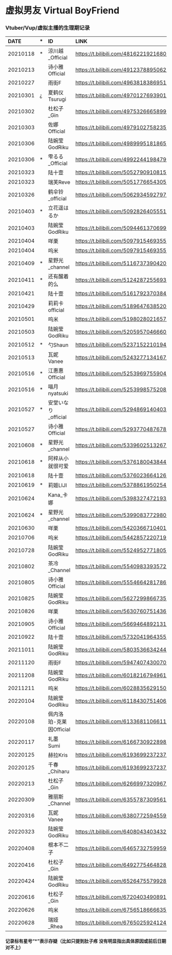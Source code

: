 # 虚拟男友 Virtual BoyFriend
### Vtuber/Vup/虚拟主播的生理期记录

|DATE|*|ID|LINK|
|:----|:----|:----|:----|
|20210118|*|涼川越_Official|https://t.bilibili.com/481622192168021902 |
|20210213||诗小雅Official|https://t.bilibili.com/491237889506217039 |
|20210227||雨街F|https://t.bilibili.com/496381838695157326 |
|20210301|¿|夏鹤仪Tsurugi|https://t.bilibili.com/497012769390112597 |
|20210302||杜松子_Gin|https://t.bilibili.com/497532666589931190 |
|20210303||佐娜Official|https://t.bilibili.com/497910275823524535 |
|20210306||陆婉莹GodRiku|https://t.bilibili.com/498999518186541664 |
|20210306|*|雫るる_Official|https://t.bilibili.com/499224419847935904 |
|20210323||陆十壹|https://t.bilibili.com/505279091081582645 |
|20210323||瑞芙Reve|https://t.bilibili.com/505177665430583156 |
|20210326||鹤伞铃_official|https://t.bilibili.com/506293459279778247 |
|20210403|*|立花遥はるか|https://t.bilibili.com/509282640555146145 |
|20210403||陆婉莹GodRiku|https://t.bilibili.com/509446137069923670 |
|20210404||咩栗|https://t.bilibili.com/509791546935550249 |
|20210404||呜米|https://t.bilibili.com/509791546935550249 |
|20210409|*|星野光_channel|https://t.bilibili.com/511673739042022634 |
|20210411|*|还有醒着的么|https://t.bilibili.com/512428725569334690 |
|20210421||陆十壹|https://t.bilibili.com/516179237038464839 |
|20210429||莉莉卡official|https://t.bilibili.com/518964763852073115 |
|20210501||呜米|https://t.bilibili.com/519802802165794188 |
|20210503||陆婉莹GodRiku|https://t.bilibili.com/520595704666092743 |
|20210512|*|勺Shaun|https://t.bilibili.com/523715221019468847 |
|20210513||瓦妮Vanee|https://t.bilibili.com/524327713416735294 |
|20210516|*|江惠惠Official|https://t.bilibili.com/525396975590448802 |
|20210516|*|喵月nyatsuki|https://t.bilibili.com/525399857520862146 |
|20210527|*|安堂いなり_official|https://t.bilibili.com/529486914040371602 |
|20210527||诗小雅Official|https://t.bilibili.com/529377048767850942 |
|20210608|*|星野光_channel|https://t.bilibili.com/533960251326738167 |
|20210618|*|阿梓从小就很可爱|https://t.bilibili.com/537618004384455503 |
|20210618||陆十壹|https://t.bilibili.com/537602366412608212 |
|20210619|*|莉姬LIJI|https://t.bilibili.com/537886195025466055 |
|20210624||Kana_卡娜|https://t.bilibili.com/539832747219327643 |
|20210624|*|星野光_channel|https://t.bilibili.com/539908377298092371 |
|20210630||咩栗|https://t.bilibili.com/542036671040171557 |
|20210706||呜米|https://t.bilibili.com/544285722071908875 |
|20210728||陆婉莹GodRiku|https://t.bilibili.com/552495277180528758 |
|20210802||茶冷_Channel|https://t.bilibili.com/554098339357282903 |
|20210805||诗小雅Official|https://t.bilibili.com/555466428178699262 |
|20210825||陆婉莹GodRiku|https://t.bilibili.com/562729986673579827 |
|20210826||咩栗|https://t.bilibili.com/563076075143648858 |
|20210905||诗小雅Official|https://t.bilibili.com/566946489213185522 |
|20210922||陆十壹|https://t.bilibili.com/573204196435588359 |
|20211011||陆婉莹GodRiku|https://t.bilibili.com/580353663424407617 |
|20211120||雨街F|https://t.bilibili.com/594740743007010641 |
|20211208||陆婉莹GodRiku|https://t.bilibili.com/601821679496154779 |
|20211211||呜米|https://t.bilibili.com/602883562915041049 |
|20220104||陆婉莹GodRiku|https://t.bilibili.com/611843075140686240 |
|20220108||佩内洛珀-克莱因Official|https://t.bilibili.com/613368110661130551 |
|20220117||礼墨Sumi|https://t.bilibili.com/616673092289883140 |
|20220125||赫拉Kris|https://t.bilibili.com/619369923723753745 |
|20220125||千春_Chiharu|https://t.bilibili.com/619369923723753745 |
|20220213||杜松子_Gin|https://t.bilibili.com/626699732096725361 |
|20220309||雅丽斯_Channel|https://t.bilibili.com/635578730956193814 |
|20220316||瓦妮Vanee|https://t.bilibili.com/638077259455922184 |
|20220323||陆婉莹GodRiku|https://t.bilibili.com/640804340343242790 |
|20220408||根本不二子|https://t.bilibili.com/646573275995963397 |
|20220416||杜松子_Gin|https://t.bilibili.com/649277546482892821 |
|20220424||陆婉莹GodRiku|https://t.bilibili.com/652647557992808505 |
|20220616||杜松子_Gin|https://t.bilibili.com/672040349089136693 |
|20220626||呜米|https://t.bilibili.com/675651866663583760 |
|20220628||瑞娅_Rhea|https://t.bilibili.com/676502592412450823 |


#### 记录标有星号“*”表示存疑（比如只提到肚子疼 没有明显指出具体原因或前后日期对不上）
